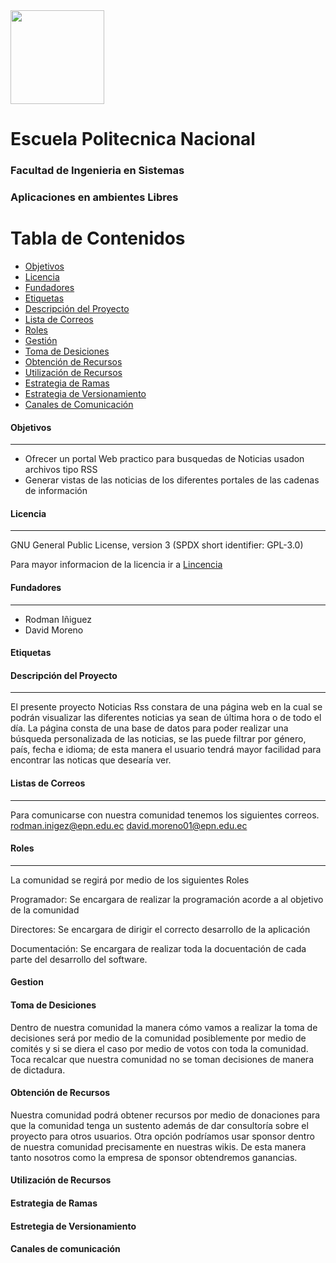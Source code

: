  
 

<img src="https://upload.wikimedia.org/wikipedia/commons/8/8c/Escudo_de_la_Escuela_Polit%C3%A9cnica_Nacional.png" height="150px" >

# Escuela Politecnica Nacional
### Facultad de Ingenieria en Sistemas
### Aplicaciones en ambientes Libres

Tabla de Contenidos
=======================

* [Objetivos](#objetivos)
* [Licencia](#licencia)
* [Fundadores](#fundadores)
* [Etiquetas](#etiquetas)
* [Descripción del Proyecto](#descripción-del-proyecto)
* [Lista de Correos](#lista-de-correos)
* [Roles](#roles)
* [Gestión](#gestión)
* [Toma de Desiciones](#toma-de-desiciones)
* [Obtención de Recursos](#obtención-de-recursos)
* [Utilización de Recursos](#utilización-de-recursos)
* [Estrategia de Ramas](#estrategia-de-ramas)
* [Estrategia de Versionamiento](#estrategia-de-versionamiento)
* [Canales de Comunicación](#canales-de-comunicación)

#### Objetivos
---------
* Ofrecer un portal Web practico para busquedas de Noticias usadon archivos tipo RSS
* Generar vistas de las noticias de los diferentes portales de las cadenas de información

#### Licencia
---------
GNU General Public License, version 3 (SPDX short identifier: GPL-3.0)

Para mayor informacion de la licencia ir a [Lincencia](https://opensource.org/licenses/GPL-3.0)

#### Fundadores
---------
- Rodman Iñiguez
- David Moreno

#### Etiquetas

#### Descripción del Proyecto
---------
El presente proyecto Noticias Rss constara de una página web en la cual se podrán visualizar las diferentes noticias ya sean de última hora o de todo el día.
La página consta de una base de datos para poder realizar una búsqueda personalizada de las noticias, se las puede filtrar por género, país, fecha e idioma; de esta manera el usuario tendrá mayor facilidad para encontrar las noticas que desearía ver.

#### Listas de Correos 
---------
Para comunicarse con nuestra comunidad tenemos los siguientes correos. 
rodman.inigez@epn.edu.ec
david.moreno01@epn.edu.ec

#### Roles 
---------
La comunidad se regirá por medio de los siguientes Roles

Programador:
Se encargara de realizar la programación acorde a al objetivo de la comunidad

Directores:
Se encargara de dirigir el correcto desarrollo de la aplicación

Documentación:
Se encargara de realizar toda la docuentación de cada parte del desarrollo del software.

#### Gestion

#### Toma de Desiciones
Dentro de nuestra comunidad la manera cómo vamos a realizar la toma de decisiones será por medio de la comunidad 
posiblemente por medio de comités y si se diera el caso por medio de votos con toda la comunidad. 
Toca recalcar que nuestra comunidad no se toman decisiones de manera de dictadura.


#### Obtención de Recursos

Nuestra comunidad podrá obtener recursos por medio de donaciones para que la comunidad tenga un sustento 
además de dar consultoría sobre el proyecto para otros usuarios. Otra opción podríamos usar sponsor dentro de nuestra 
comunidad precisamente en nuestras wikis. De esta manera tanto nosotros como la empresa de sponsor obtendremos ganancias.

#### Utilización de Recursos


#### Estrategia de Ramas

#### Estretegia de Versionamiento

#### Canales de comunicación

